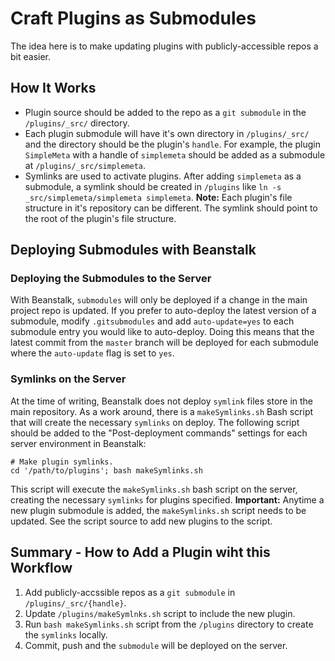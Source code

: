 # Craft Plugins as Submodules

The idea here is to make updating plugins with publicly-accessible repos a bit easier.

## How It Works

* Plugin source should be added to the repo as a `git submodule` in the `/plugins/_src/` directory.
* Each plugin submodule will have it's own directory in `/plugins/_src/` and the directory should be the plugin's `handle`. For example, the plugin `SimpleMeta` with a handle of `simplemeta` should be added as a submodule at `/plugins/_src/simplemeta`.
* Symlinks are used to activate plugins. After adding `simplemeta` as a submodule, a symlink should be created in `/plugins` like `ln -s _src/simplemeta/simplemeta simplemeta`. **Note:** Each plugin's file structure in it's repository can be different. The symlink should point to the root of the plugin's file structure.

## Deploying Submodules with Beanstalk

### Deploying the Submodules to the Server

With Beanstalk, `submodules` will only be deployed if a change in the main project repo is updated. If you prefer to auto-deploy the latest version of a submodule, modify `.gitsubmodules` and add `auto-update=yes` to each submodule entry you would like to auto-deploy. Doing this means that the latest commit from the `master` branch will be deployed for each submodule where the `auto-update` flag is set to `yes`.

### Symlinks on the Server

At the time of writing, Beanstalk does not deploy `symlink` files store in the main repository. As a work around, there is a `makeSymlinks.sh` Bash script that will create the necessary `symlinks` on deploy. The following script should be added to the "Post-deployment commands" settings for each server environment in Beanstalk:

	# Make plugin symlinks.
	cd '/path/to/plugins'; bash makeSymlinks.sh

This script will execute the `makeSymlinks.sh` bash script on the server, creating the necessary `symlinks` for plugins specified. **Important:** Anytime a new plugin submodule is added, the `makeSymlinks.sh` script needs to be updated. See the script source to add new plugins to the script.

## Summary - How to Add a Plugin wiht this Workflow

1. Add publicly-accssible repos as a `git submodule` in `/plugins/_src/{handle}`.
2. Update `/plugins/makeSymlnks.sh` script to include the new plugin.
3. Run `bash makeSymlinks.sh` script from the `/plugins` directory to create the `symlinks` locally.
4. Commit, push and the `submodule` will be deployed on the server.
